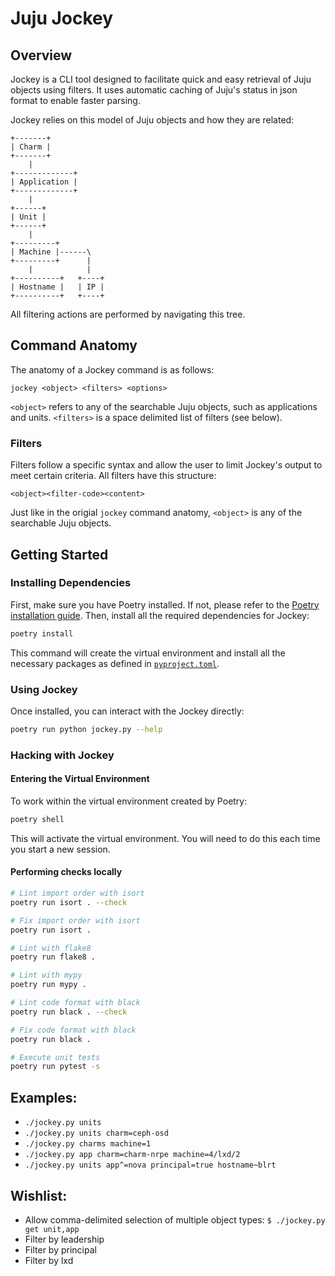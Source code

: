 # Juju Jockey 

## Overview

Jockey is a CLI tool designed to facilitate quick and easy retrieval of Juju objects using filters.  It uses automatic caching of Juju's status in json format to enable faster parsing.  

Jockey relies on this model of Juju objects and how they are related:
```
+-------+
| Charm |
+-------+
    |
+-------------+
| Application |
+-------------+
    |
+------+
| Unit |
+------+
    |
+---------+
| Machine |------\
+---------+      |
    |            |
+----------+   +----+
| Hostname |   | IP |
+----------+   +----+
```
All filtering actions are performed by navigating this tree.

## Command Anatomy

The anatomy of a Jockey command is as follows:
```
jockey <object> <filters> <options>
```

`<object>` refers to any of the searchable Juju objects, such as applications and units.  `<filters>` is a space delimited list of filters (see below).

### Filters

Filters follow a specific syntax and allow the user to limit Jockey's output to meet certain criteria.  All filters have this structure:
```
<object><filter-code><content>
```
Just like in the origial `jockey` command anatomy, `<object>` is any of the searchable Juju objects.  

## Getting Started
### Installing Dependencies
First, make sure you have Poetry installed. If not, please refer to the
[Poetry installation guide](https://python-poetry.org/docs/#installation).
Then, install all the required dependencies for Jockey:
```bash
poetry install
```

This command will create the virtual environment and install all the necessary packages as defined in
[`pyproject.toml`](pyproject.toml).

### Using Jockey
Once installed, you can interact with the Jockey directly:

```bash
poetry run python jockey.py --help
```

### Hacking with Jockey
#### Entering the Virtual Environment
To work within the virtual environment created by Poetry:
```bash
poetry shell
```

This will activate the virtual environment.
You will need to do this each time you start a new session.

#### Performing checks locally
```bash
# Lint import order with isort
poetry run isort . --check

# Fix import order with isort
poetry run isort .

# Lint with flake8
poetry run flake8 .

# Lint with mypy
poetry run mypy .

# Lint code format with black
poetry run black . --check

# Fix code format with black
poetry run black .

# Execute unit tests
poetry run pytest -s
```

## Examples:
- `./jockey.py units`
- `./jockey.py units charm=ceph-osd`
- `./jockey.py charms machine=1`
- `./jockey.py app charm=charm-nrpe machine=4/lxd/2`
- `./jockey.py units app^=nova principal=true hostname~blrt`

## Wishlist:

* Allow comma-delimited selection of multiple object types:
    `$ ./jockey.py get unit,app`
* Filter by leadership
* Filter by principal
* Filter by lxd

